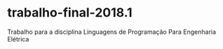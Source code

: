 # trabalho-final-2018.1
Trabalho para a disciplina Linguagens de Programação Para Engenharia Elétrica
